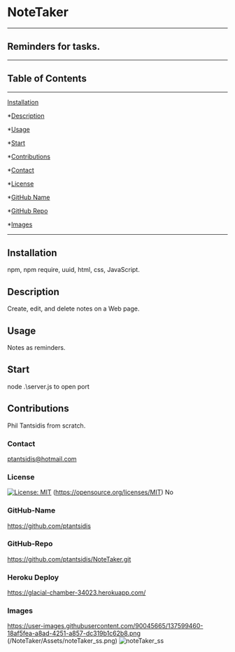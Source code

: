  # NoteTaker 
____
  ## Reminders for tasks.  
  ____  
  ## Table of Contents
____
  [Installation](#installation)

  *[Description](#desc)

  *[Usage](#usage)

  *[Start](#start)
  
  *[Contributions](#contributions)

  *[Contact](#contact)

  *[License](#license)

  *[GitHub Name](#github-name)

  *[GitHub Repo](#github-repo)

  *[Images](#images)
____  
  ## Installation
  npm, npm require, uuid, html, css, JavaScript.

  ## Description
  Create, edit, and delete notes on a Web page.

  ## Usage
  Notes as reminders.

  ## Start
  node .\server.js to open port

  ## Contributions
  Phil Tantsidis from scratch.
    
  ###  Contact
  ptantsidis@hotmail.com
    
  ### License
  [![License: MIT](https://img.shields.io/badge/License-MIT-yellow.svg)](https://opensource.org/licenses/MIT)
  (https://opensource.org/licenses/MIT)
  No

  ### GitHub-Name
  https://github.com/ptantsidis
  
  ### GitHub-Repo
  https://github.com/ptantsidis/NoteTaker.git

  ### Heroku Deploy
  https://glacial-chamber-34023.herokuapp.com/

  ### Images  
  https://user-images.githubusercontent.com/90045665/137599460-18af5fea-a8ad-4251-a857-dc319b1c62b8.png
(/NoteTaker/Assets/noteTaker_ss.png)
![noteTaker_ss](https://user-images.githubusercontent.com/90045665/137599460-18af5fea-a8ad-4251-a857-dc319b1c62b8.png)
